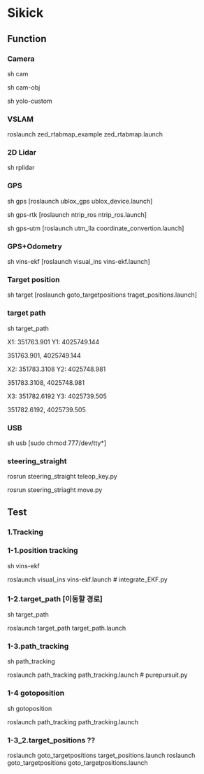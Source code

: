 # Sikick

## Function

### Camera

sh cam

sh cam-obj

sh yolo-custom


### VSLAM

roslaunch zed_rtabmap_example zed_rtabmap.launch


### 2D Lidar

sh rplidar


### GPS

sh gps [roslaunch ublox_gps ublox_device.launch]

sh gps-rtk [roslaunch ntrip_ros ntrip_ros.launch]

sh gps-utm [roslaunch utm_lla coordinate_convertion.launch]


### GPS+Odometry
sh vins-ekf [roslaunch visual_ins vins-ekf.launch] 


### Target position
sh target [roslaunch goto_targetpositions traget_positions.launch]

### target path
sh target_path

X1: 351763.901
Y1: 4025749.144

351763.901, 4025749.144

X2: 351783.3108
Y2: 4025748.981

351783.3108, 4025748.981

X3: 351782.6192
Y3: 4025739.505

351782.6192, 4025739.505

### USB
sh usb [sudo chmod 777/dev/tty*]

### steering_straight

rosrun steering_straight teleop_key.py

rosrun steering_striaght move.py

## Test

### 1.Tracking

### 1-1.position tracking
sh vins-ekf 

roslaunch visual_ins vins-ekf.launch # integrate_EKF.py

### 1-2.target_path [이동할 경로]
sh target_path

roslaunch target_path target_path.launch

### 1-3.path_tracking
sh path_tracking

roslaunch path_tracking path_tracking.launch # purepursuit.py

### 1-4 gotoposition
sh gotoposition

roslaunch path_tracking path_tracking.launch

### 1-3_2.target_positions ??
roslaunch goto_targetpositions target_positions.launch
roslaunch goto_targetpositions goto_targetpositions.launch
